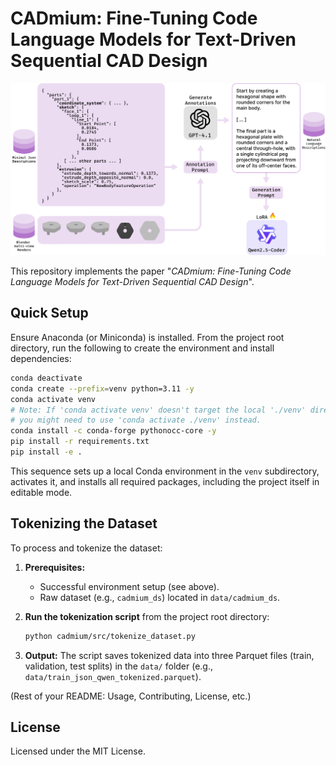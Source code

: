 # CADmium: Fine-Tuning Code Language Models for Text-Driven Sequential CAD Design

![CADmium Main Figure](./images/main_figure.png)


This repository implements the paper "*CADmium: Fine-Tuning Code Language Models for Text-Driven Sequential CAD Design*".

## Quick Setup

Ensure Anaconda (or Miniconda) is installed. From the project root directory, run the following to create the environment and install dependencies:

```bash
conda deactivate
conda create --prefix=venv python=3.11 -y
conda activate venv 
# Note: If 'conda activate venv' doesn't target the local './venv' directory, 
# you might need to use 'conda activate ./venv' instead.
conda install -c conda-forge pythonocc-core -y
pip install -r requirements.txt
pip install -e .
```

This sequence sets up a local Conda environment in the `venv` subdirectory, activates it, and installs all required packages, including the project itself in editable mode.

## Tokenizing the Dataset
To process and tokenize the dataset:

1.  **Prerequisites:**
    * Successful environment setup (see above).
    * Raw dataset (e.g., `cadmium_ds`) located in `data/cadmium_ds`.

2.  **Run the tokenization script** from the project root directory:
    ```bash
    python cadmium/src/tokenize_dataset.py
    ```

3.  **Output:**
    The script saves tokenized data into three Parquet files (train, validation, test splits) in the `data/` folder (e.g., `data/train_json_qwen_tokenized.parquet`).

(Rest of your README: Usage, Contributing, License, etc.)

## License

Licensed under the MIT License.